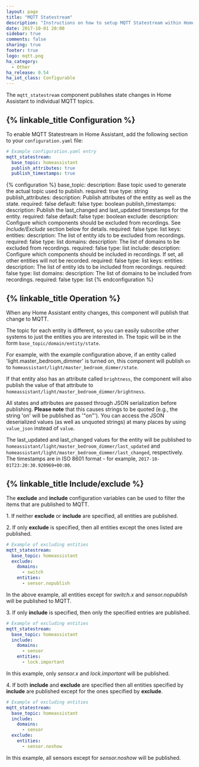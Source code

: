 ```yaml
---
layout: page
title: "MQTT Statestream"
description: "Instructions on how to setup MQTT Statestream within Home Assistant."
date: 2017-10-01 20:00
sidebar: true
comments: false
sharing: true
footer: true
logo: mqtt.png
ha_category:
  - Other
ha_release: 0.54
ha_iot_class: Configurable
---
```


The `mqtt_statestream` component publishes state changes in Home Assistant to individual MQTT topics.

## {% linkable_title Configuration %}

To enable MQTT Statestream in Home Assistant, add the following section to your `configuration.yaml` file:

```yaml
# Example configuration.yaml entry
mqtt_statestream:
  base_topic: homeassistant
  publish_attributes: true
  publish_timestamps: true
```

{% configuration %}
base_topic:
  description: Base topic used to generate the actual topic used to publish.
  required: true
  type: string
publish_attributes:
  description: Publish attributes of the entity as well as the state.
  required: false
  default: false
  type: boolean
publish_timestamps:
  description: Publish the last_changed and last_updated timestamps for the entity.
  required: false
  default: false
  type: boolean
exclude:
  description: Configure which components should be excluded from recordings. See *Include/Exclude* section below for details.
  required: false
  type: list
  keys:
    entities:
      description: The list of entity ids to be excluded from recordings.
      required: false
      type: list
    domains:
      description: The list of domains to be excluded from recordings.
      required: false
      type: list
include:
  description: Configure which components should be included in recordings. If set, all other entities will not be recorded.
  required: false
  type: list
  keys:
    entities:
      description: The list of entity ids to be included from recordings.
      required: false
      type: list
    domains:
      description: The list of domains to be included from recordings.
      required: false
      type: list
{% endconfiguration %}

## {% linkable_title Operation %}

When any Home Assistant entity changes, this component will publish that change to MQTT.

The topic for each entity is different, so you can easily subscribe other systems to just the entities you are interested in.
The topic will be in the form `base_topic/domain/entity/state`.

For example, with the example configuration above, if an entity called 'light.master_bedroom_dimmer' is turned on, this component will publish `on` to `homeassistant/light/master_bedroom_dimmer/state`.

If that entity also has an attribute called `brightness`, the component will also publish the value of that attribute to `homeassistant/light/master_bedroom_dimmer/brightness`.

All states and attributes are passed through JSON serialization before publishing. **Please note** that this causes strings to be quoted (e.g., the string 'on' will be published as '"on"'). You can access the JSON deserialized values (as well as unquoted strings) at many places by using `value_json` instead of `value`.

The last_updated and last_changed values for the entity will be published to `homeassistant/light/master_bedroom_dimmer/last_updated` and `homeassistant/light/master_bedroom_dimmer/last_changed`, respectively. The timestamps are in ISO 8601 format - for example, `2017-10-01T23:20:30.920969+00:00`.

## {% linkable_title Include/exclude %}

The **exclude** and **include** configuration variables can be used to filter the items that are published to MQTT.

1\. If neither **exclude** or **include** are specified, all entities are published.

2\. If only **exclude** is specified, then all entities except the ones listed are published.

```yaml
# Example of excluding entities
mqtt_statestream:
  base_topic: homeassistant
  exclude:
    domains:
      - switch
    entities:
      - sensor.nopublish
```
In the above example, all entities except for *switch.x* and *sensor.nopublish* will be published to MQTT.

3\. If only **include** is specified, then only the specified entries are published.

```yaml
# Example of excluding entities
mqtt_statestream:
  base_topic: homeassistant
  include:
    domains:
      - sensor
    entities:
      - lock.important
```
In this example, only *sensor.x* and *lock.important* will be published.

4\. If both **include** and **exclude** are specified then all entities specified by **include** are published except for the ones
specified by **exclude**.

```yaml
# Example of excluding entities
mqtt_statestream:
  base_topic: homeassistant
  include:
    domains:
      - sensor
  exclude:
    entities:
      - sensor.noshow
```
In this example, all sensors except for *sensor.noshow* will be published.
